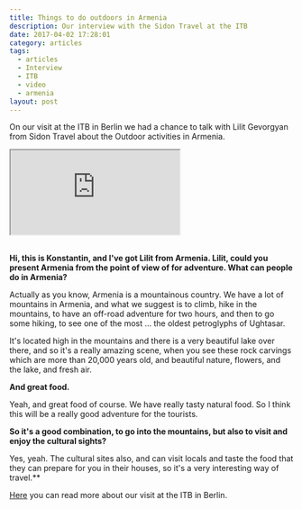 ```yaml
---
title: Things to do outdoors in Armenia
description: Our interview with the Sidon Travel at the ITB
date: 2017-04-02 17:28:01
category: articles
tags:
  - articles
  - Interview
  - ITB
  - video
  - armenia
layout: post
---
```

On our visit at the ITB in Berlin we had a chance to talk with Lilit Gevorgyan from Sidon Travel about the Outdoor activities in Armenia.

<div class="embed-responsive embed-responsive-16by9">
  <iframe class="embed-responsive-item" src="https://www.youtube.com/embed/KDakFq_a7V0"></iframe>
</div>
<br>
<!--more-->

**Hi, this is Konstantin, and I've got Lilit from Armenia. Lilit, could you present Armenia from the point of view of for adventure. What can people do in Armenia?**

Actually as you know, Armenia is a mountainous country. We have a lot of mountains in Armenia, and what we suggest is to climb, hike in the mountains, to have an off-road adventure for two hours, and then to go some hiking, to see one of the most ... the oldest petroglyphs of Ughtasar.

It's located high in the mountains and there is a very beautiful lake over there, and so it's a really amazing scene, when you see these rock carvings which are more than 20,000 years old, and beautiful nature, flowers, and the lake, and fresh air.

**And great food.**

Yeah, and great food of course. We have really tasty natural food. So I think this will be a really good adventure for the tourists.

**So it's a good combination, to go into the mountains, but also to visit and enjoy the cultural sights?**

Yes, yeah. The cultural sites also, and can visit locals and taste the food that they can prepare for you in their houses, so it's a very interesting way of travel.**

<a href="http://www.hikeventures.com/ITB-2017/">Here</a> you can read more about our visit at the ITB in Berlin.
